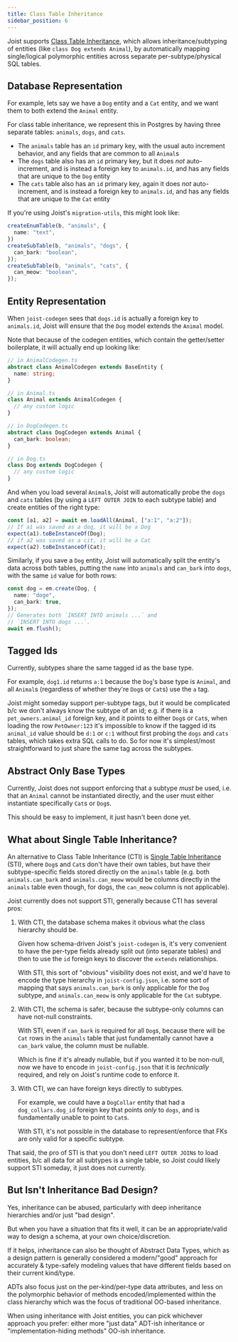 ```yaml
---
title: Class Table Inheritance
sidebar_position: 6
---
```


Joist supports [Class Table Inheritance](https://www.martinfowler.com/eaaCatalog/classTableInheritance.html), which allows inheritance/subtyping of entities (like `class Dog extends Animal`), by automatically mapping single/logical polymorphic entities across separate per-subtype/physical SQL tables.

## Database Representation

For example, lets say we have a `Dog` entity and a `Cat` entity, and we want them to both extend the `Animal` entity.

For class table inheritance, we represent this in Postgres by having three separate tables: `animals`, `dogs`, and `cats`.

* The `animals` table has an `id` primary key, with the usual auto increment behavior, and any fields that are common to all `Animal`s
* The `dogs` table also has an `id` primary key, but it does _not_ auto-increment, and is instead a foreign key to `animals.id`, and has any fields that are unique to the `Dog` entity
* The `cats` table also has an `id` primary key, again it does _not_ auto-increment, and is instead a foreign key to `animals.id`, and has any fields that are unique to the `Cat` entity

If you're using Joist's `migration-utils`, this might look like:

```typescript
createEnumTable(b, "animals", {
  name: "text",
})
createSubTable(b, "animals", "dogs", {
  can_bark: "boolean",
});
createSubTable(b, "animals", "cats", {
  can_meow: "boolean",
});
```

## Entity Representation

When `joist-codegen` sees that `dogs.id` is actually a foreign key to `animals.id`, Joist will ensure that the `Dog` model extends the `Animal` model.

Note that because of the codegen entities, which contain the getter/setter boilerplate, it will actually end up looking like:

```typescript
// in AnimalCodegen.ts
abstract class AnimalCodegen extends BaseEntity {
  name: string;
}

// in Animal.ts
class Animal extends AnimalCodegen {
  // any custom logic
}

// in DogCodegen.ts
abstract class DogCodegen extends Animal {
  can_bark: boolean;
}

// in Dog.ts
class Dog extends DogCodegen {
  // any custom logic
}
```

And when you load several `Animal`s, Joist will automatically probe the `dogs` and `cats` tables (by using a `LEFT OUTER JOIN` to each subtype table) and create entities of the right type:

```typescript
const [a1, a2] = await em.loadAll(Animal, ["a:1", "a:2"]);
// If a1 was saved as a dog, it will be a Dog
expect(a1).toBeInstanceOf(Dog);
// if a2 was saved as a cit, it will be a Cat
expect(a2).toBeInstanceOf(Cat);
``` 

Similarly, if you save a `Dog` entity, Joist will automatically split the entity's data across both tables, putting the `name` into `animals` and `can_bark` into `dogs`, with the same `id` value for both rows:

```typescript
const dog = em.create(Dog, {
  name: "doge",
  can_bark: true,
});
// Generates both `INSERT INTO animals ...` and
// `INSERT INTO dogs ...`.
await em.flush();
```

## Tagged Ids

Currently, subtypes share the same tagged id as the base type.

For example, `dog1.id` returns `a:1` because the `Dog`'s base type is `Animal`, and all `Animal`s (regardless of whether they're `Dog`s or `Cat`s) use the `a` tag.

Joist might someday support per-subtype tags, but it would be complicated b/c we don't always know the subtype of an id; e.g. if there is a `pet_owners.animal_id` foreign key, and it points to either `Dog`s or `Cat`s, when loading the row `PetOwner:123` it's impossible to know if the tagged id its `animal_id` value should be `d:1` or `c:1` without first probing the `dogs` and `cats` tables, which takes extra SQL calls to do. So for now it's simplest/most straightforward to just share the same tag across the subtypes.

## Abstract Only Base Types

Currently, Joist does not support enforcing that a subtype _must_ be used, i.e. that an `Animal` cannot be instantiated directly, and the user must either instantiate specifically `Cat`s or `Dog`s.

This should be easy to implement, it just hasn't been done yet.

## What about Single Table Inheritance?

An alternative to Class Table Inheritance (CTI) is [Single Table Inheritance](https://www.martinfowler.com/eaaCatalog/singleTableInheritance.html) (STI), where `Dog`s and `Cat`s don't have their own tables, but have their subtype-specific fields stored directly on the `animals` table (e.g. both `animals.can_bark` and `animals.can_meow` would be columns directly in the `animals` table even though, for dogs, the `can_meow` column is not applicable).

Joist currently does not support STI, generally because CTI has several pros:

1. With CTI, the database schema makes it obvious what the class hierarchy should be.

   Given how schema-driven Joist's `joist-codegen` is, it's very convenient to have the per-type fields already split out (into separate tables) and then to use the `id` foreign keys to discover the `extends` relationships.

   With STI, this sort of "obvious" visibility does not exist, and we'd have to encode the type hierarchy in `joist-config.json`, i.e. some sort of mapping that says `animals.can_bark` is only applicable for the `Dog` subtype, and `animals.can_meow` is only applicable for the `Cat` subtype.

2. With CTI, the schema is safer, because the subtype-only columns can have not-null constraints.

   With STI, even if `can_bark` is required for all `Dog`s, because there will be `Cat` rows in the `animals` table that just fundamentally cannot have a `can_bark` value, the column must be nullable.

   Which is fine if it's already nullable, but if you wanted it to be non-null, now we have to encode in `joist-config.json` that it is _technically_ required, and rely on Joist's runtime code to enforce it.

3. With CTI, we can have foreign keys directly to subtypes.

   For example, we could have a `DogCollar` entity that had a `dog_collars.dog_id` foreign key that points _only_ to `dogs`, and is fundamentally unable to point to `Cat`s.

   With STI, it's not possible in the database to represent/enforce that FKs are only valid for a specific subtype.

That said, the pro of STI is that you don't need `LEFT OUTER JOIN`s to load entities, b/c all data for all subtypes is a single table, so Joist could likely support STI someday, it just does not currently.

## But Isn't Inheritance Bad Design?

Yes, inheritance can be abused, particularly with deep inheritance hierarchies and/or just "bad design".

But when you have a situation that fits it well, it can be an appropriate/valid way to design a schema, at your own choice/discretion.

If it helps, inheritance can also be thought of Abstract Data Types, which as a design pattern is generally considered a modern/"good" approach for accurately & type-safely modeling values that have different fields based on their current kind/type.

ADTs also focus just on the per-kind/per-type data attributes, and less on the polymorphic behavior of methods encoded/implemented within the class hierarchy which was the focus of traditional OO-based inheritance.

When using inheritance with Joist entities, you can pick whichever approach you prefer: either more "just data" ADT-ish inheritance or "implementation-hiding methods" OO-ish inheritance.


